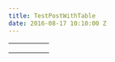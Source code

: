 ```yaml
---
title: TestPostWithTable
date: 2016-08-17 10:10:00 Z
---
```


|   |   |   |   |   |
|---|---|---|---|---|
|   |   |   |   |   |
|   |   |   |   |   |
|   |   |   |   |   |